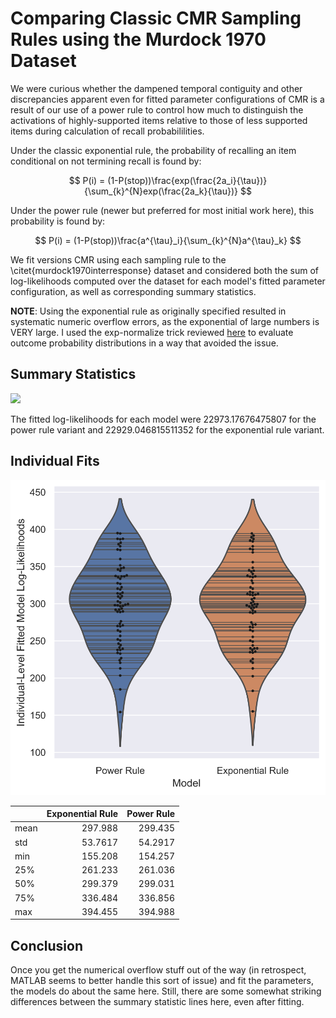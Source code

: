 # Comparing Classic CMR Sampling Rules using the Murdock 1970 Dataset


We were curious whether the dampened temporal contiguity and other discrepancies apparent even for fitted parameter configurations of CMR is a result of our use of a power rule to control how much to distinguish the activations of highly-supported items relative to those of less supported items during calculation of recall probabililities. 

Under the classic exponential rule, the probability of recalling an item conditional on not termining recall is found by:

$$
P(i) = (1-P(stop))\frac{exp(\frac{2a_i}{\tau})}{\sum_{k}^{N}exp(\frac{2a_k}{\tau})}
$$

Under the power rule (newer but preferred for most initial work here), this probability is found by:

$$
P(i) = (1-P(stop))\frac{a^{\tau}_i}{\sum_{k}^{N}a^{\tau}_k}
$$

We fit versions CMR using each sampling rule to the \citet{murdock1970interresponse} dataset and considered both the sum of log-likelihoods computed over the dataset for each model's fitted parameter configuration, as well as corresponding summary statistics.

**NOTE**: Using the exponential rule as originally specified resulted in systematic numeric overflow errors, as the exponential of large numbers is VERY large. I used the exp-normalize trick reviewed [here](https://timvieira.github.io/blog/post/2014/02/11/exp-normalize-trick/) to evaluate outcome probability distributions in a way that avoided the issue.


## Summary Statistics
![](summary_sampling_rules.svg)

The fitted log-likelihoods for each model were 22973.17676475807 for the power rule variant and 22929.046815511352 for the exponential rule variant.


## Individual Fits
![](individual_sampling_rules.svg)

|       |   Exponential Rule |   Power Rule |
|:------|-------------------:|-------------:|
| mean  |           297.988  |     299.435  |
| std   |            53.7617 |      54.2917 |
| min   |           155.208  |     154.257  |
| 25%   |           261.233  |     261.036  |
| 50%   |           299.379  |     299.031  |
| 75%   |           336.484  |     336.856  |
| max   |           394.455  |     394.988  |


## Conclusion
Once you get the numerical overflow stuff out of the way (in retrospect, MATLAB seems to better handle this sort of issue) and fit the parameters, the models do about the same here. Still, there are some somewhat striking differences between the summary statistic lines here, even after fitting.
